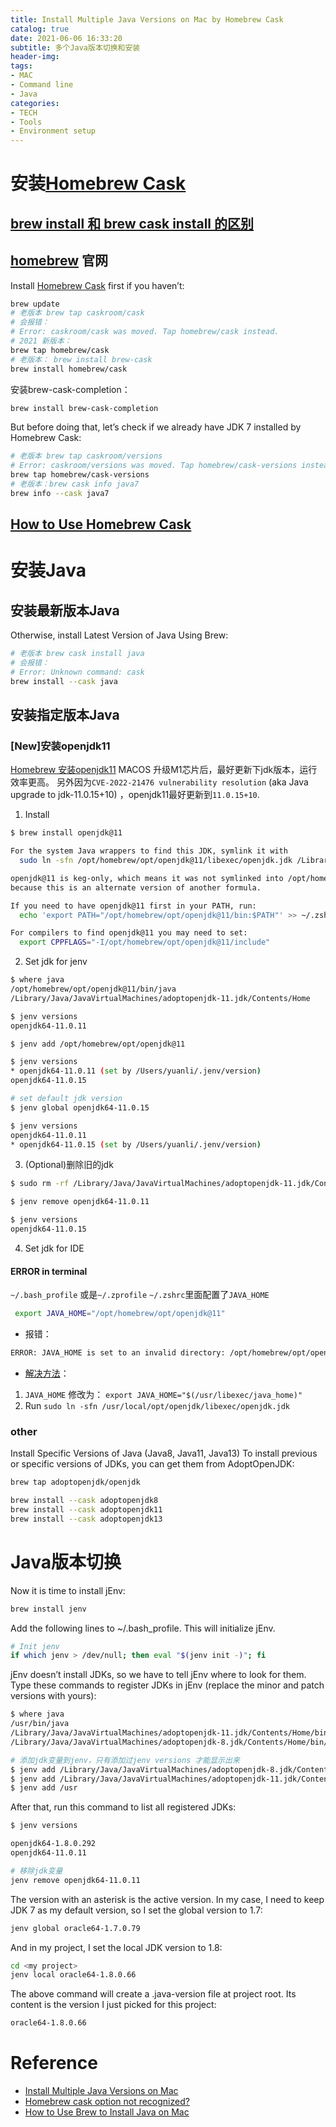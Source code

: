 ```yaml
---
title: Install Multiple Java Versions on Mac by Homebrew Cask
catalog: true
date: 2021-06-06 16:33:20
subtitle: 多个Java版本切换和安装
header-img:
tags:
- MAC
- Command line
- Java
categories:
- TECH
- Tools
- Environment setup
---
```


# 安装[Homebrew Cask](https://github.com/Homebrew/homebrew-cask)

## [brew install 和 brew cask install 的区别](https://zhuanlan.zhihu.com/p/138059447)

## [homebrew](https://brew.sh/) 官网

Install [Homebrew Cask](https://github.com/Homebrew/homebrew-cask) first if you haven’t:

```bash
brew update
# 老版本 brew tap caskroom/cask
# 会报错：
# Error: caskroom/cask was moved. Tap homebrew/cask instead.
# 2021 新版本：
brew tap homebrew/cask 
# 老版本： brew install brew-cask
brew install homebrew/cask
```

安装brew-cask-completion：

```bash
brew install brew-cask-completion
```

But before doing that, let’s check if we already have JDK 7 installed by Homebrew Cask:

```bash
# 老版本 brew tap caskroom/versions
# Error: caskroom/versions was moved. Tap homebrew/cask-versions instead.
brew tap homebrew/cask-versions
# 老版本：brew cask info java7
brew info --cask java7
```

## [How to Use Homebrew Cask](https://github.com/Homebrew/homebrew-cask/blob/master/USAGE.md)

# 安装Java

## 安装最新版本Java

Otherwise, install Latest Version of Java Using Brew:

```bash
# 老版本 brew cask install java
# 会报错：
# Error: Unknown command: cask
brew install --cask java
```

## 安装指定版本Java

### [New]安装openjdk11

[Homebrew 安装openjdk11](https://formulae.brew.sh/formula/openjdk@11)
MACOS 升级M1芯片后，最好更新下jdk版本，运行效率更高。
另外因为`CVE-2022-21476 vulnerability resolution` (aka Java upgrade to jdk-11.0.15+10) ，openjdk11最好更新到`11.0.15+10`.

1. Install

```bash
$ brew install openjdk@11

For the system Java wrappers to find this JDK, symlink it with
  sudo ln -sfn /opt/homebrew/opt/openjdk@11/libexec/openjdk.jdk /Library/Java/JavaVirtualMachines/openjdk-11.jdk

openjdk@11 is keg-only, which means it was not symlinked into /opt/homebrew,
because this is an alternate version of another formula.

If you need to have openjdk@11 first in your PATH, run:
  echo 'export PATH="/opt/homebrew/opt/openjdk@11/bin:$PATH"' >> ~/.zshrc

For compilers to find openjdk@11 you may need to set:
  export CPPFLAGS="-I/opt/homebrew/opt/openjdk@11/include"
```

2. Set jdk for jenv

```bash
$ where java
/opt/homebrew/opt/openjdk@11/bin/java
/Library/Java/JavaVirtualMachines/adoptopenjdk-11.jdk/Contents/Home

$ jenv versions
openjdk64-11.0.11

$ jenv add /opt/homebrew/opt/openjdk@11

$ jenv versions
* openjdk64-11.0.11 (set by /Users/yuanli/.jenv/version)
openjdk64-11.0.15

# set default jdk version
$ jenv global openjdk64-11.0.15

$ jenv versions
openjdk64-11.0.11
* openjdk64-11.0.15 (set by /Users/yuanli/.jenv/version)
```

3. (Optional)删除旧的jdk

```bash
$ sudo rm -rf /Library/Java/JavaVirtualMachines/adoptopenjdk-11.jdk/Contents/Home/bin/java

$ jenv remove openjdk64-11.0.11

$ jenv versions
openjdk64-11.0.15
```

4. Set jdk for IDE

#### ERROR in terminal

`~/.bash_profile` 或是`~/.zprofile` `~/.zshrc`里面配置了`JAVA_HOME`

```bash
 export JAVA_HOME="/opt/homebrew/opt/openjdk@11" 
```

- 报错：

```bash
ERROR: JAVA_HOME is set to an invalid directory: /opt/homebrew/opt/openjdk@11
```

- [解决方法](https://stackoverflow.com/a/6588410)：

1. `JAVA_HOME` 修改为： `export JAVA_HOME="$(/usr/libexec/java_home)"`
2. Run `sudo ln -sfn /usr/local/opt/openjdk/libexec/openjdk.jdk`


### other

Install Specific Versions of Java (Java8, Java11, Java13)
To install previous or specific versions of JDKs, you can get them from AdoptOpenJDK:

```bash
brew tap adoptopenjdk/openjdk

brew install --cask adoptopenjdk8
brew install --cask adoptopenjdk11
brew install --cask adoptopenjdk13
```

# Java版本切换

Now it is time to install jEnv:

```bash
brew install jenv
```

Add the following lines to ~/.bash_profile. This will initialize jEnv.

```bash
# Init jenv
if which jenv > /dev/null; then eval "$(jenv init -)"; fi
```

jEnv doesn’t install JDKs, so we have to tell jEnv where to look for them. Type these commands to register JDKs in jEnv (replace the minor and patch versions with yours):

```bash
$ where java
/usr/bin/java
/Library/Java/JavaVirtualMachines/adoptopenjdk-11.jdk/Contents/Home/bin/java
/Library/Java/JavaVirtualMachines/adoptopenjdk-8.jdk/Contents/Home/bin/java
```

```bash
# 添加jdk变量到jenv，只有添加过jenv versions 才能显示出来
$ jenv add /Library/Java/JavaVirtualMachines/adoptopenjdk-8.jdk/Contents/Home
$ jenv add /Library/Java/JavaVirtualMachines/adoptopenjdk-11.jdk/Contents/Home
$ jenv add /usr
```

After that, run this command to list all registered JDKs:

```bash
$ jenv versions

openjdk64-1.8.0.292
openjdk64-11.0.11
```

```bash
# 移除jdk变量
jenv remove openjdk64-11.0.11
```

The version with an asterisk is the active version.
In my case, I need to keep JDK 7 as my default version, so I set the global version to 1.7:

```bash
jenv global oracle64-1.7.0.79
```

And in my project, I set the local JDK version to 1.8:

```bash
cd <my project>
jenv local oracle64-1.8.0.66
```

The above command will create a .java-version file at project root. Its content is the version I just picked for this project:

```bash
oracle64-1.8.0.66
```

# Reference

- [Install Multiple Java Versions on Mac](http://davidcai.github.io/blog/posts/install-multiple-jdk-on-mac/)
- [Homebrew cask option not recognized?](https://stackoverflow.com/questions/30413621/homebrew-cask-option-not-recognized)
- [How to Use Brew to Install Java on Mac](https://devqa.io/brew-install-java/)
